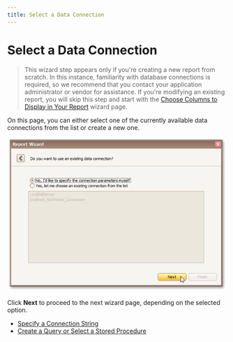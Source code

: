 ```yaml
---
title: Select a Data Connection
---
```

# Select a Data Connection
> This wizard step appears only if you're creating a new report from scratch. In this instance, familiarity with database connections is required, so we recommend that you contact your application administrator or vendor for assistance. If you're modifying an existing report, you will skip this step and start with the [Choose Columns to Display in Your Report](../../../../../../../interface-elements-for-desktop/articles/report-designer/report-designer-for-winforms/report-wizard/data-bound-report/choose-columns-to-display-in-your-report.md) wizard page.

On this page, you can either select one of the currently available data connections from the list or create a new one.

![RD_ReportWizard_Standard_2](../../../../../../images/Img8320.png)

Click **Next** to proceed to the next wizard page, depending on the selected option.
* [Specify a Connection String](../../../../../../../interface-elements-for-desktop/articles/report-designer/report-designer-for-winforms/report-wizard/data-bound-report/connect-to-a-database/specify-a-connection-string.md)
* [Create a Query or Select a Stored Procedure](../../../../../../../interface-elements-for-desktop/articles/report-designer/report-designer-for-winforms/report-wizard/data-bound-report/connect-to-a-database/create-a-query-or-select-a-stored-procedure.md)